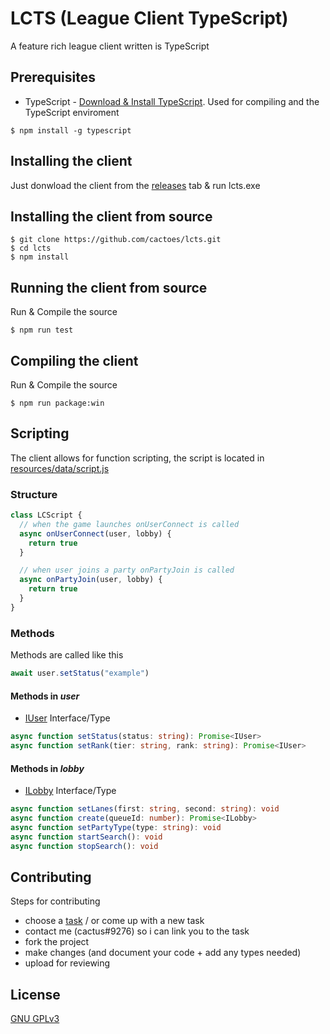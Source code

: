 # LCTS (League Client TypeScript)
A feature rich league client written is TypeScript

## Prerequisites
- TypeScript - [Download & Install TypeScript](https://www.typescriptlang.org/download). Used for compiling and the TypeScript enviroment
```
$ npm install -g typescript
```

## Installing the client
Just donwload the client from the [releases](https://github.com/cactoes/lcts/releases) tab & run lcts.exe

## Installing the client from source
```
$ git clone https://github.com/cactoes/lcts.git
$ cd lcts
$ npm install
```

## Running the client from source
Run & Compile the source
```
$ npm run test
```

## Compiling the client
Run & Compile the source
```
$ npm run package:win
```

## Scripting
The client allows for function scripting, the script is located in [resources/data/script.js](resources/data/script.js)
### Structure
```javascript
class LCScript {
  // when the game launches onUserConnect is called
  async onUserConnect(user, lobby) {
    return true
  }

  // when user joins a party onPartyJoin is called
  async onPartyJoin(user, lobby) {
    return true
  }
}
```

### Methods
Methods are called like this
```Javascript
await user.setStatus("example")
```
#### Methods in *user*
- [IUser](src/types.d.ts#L158) Interface/Type
```TypeScript
async function setStatus(status: string): Promise<IUser>
async function setRank(tier: string, rank: string): Promise<IUser>
```
#### Methods in *lobby*
- [ILobby](src/types.d.ts#L283) Interface/Type
```TypeScript
async function setLanes(first: string, second: string): void
async function create(queueId: number): Promise<ILobby>
async function setPartyType(type: string): void
async function startSearch(): void
async function stopSearch(): void
```

## Contributing 
Steps for contributing
- choose a [task](TODO.md) / or come up with a new task
- contact me (cactus#9276) so i can link you to the task
- fork the project
- make changes (and document your code + add any types needed)
- upload for reviewing

## License
[GNU GPLv3](LICENSE)